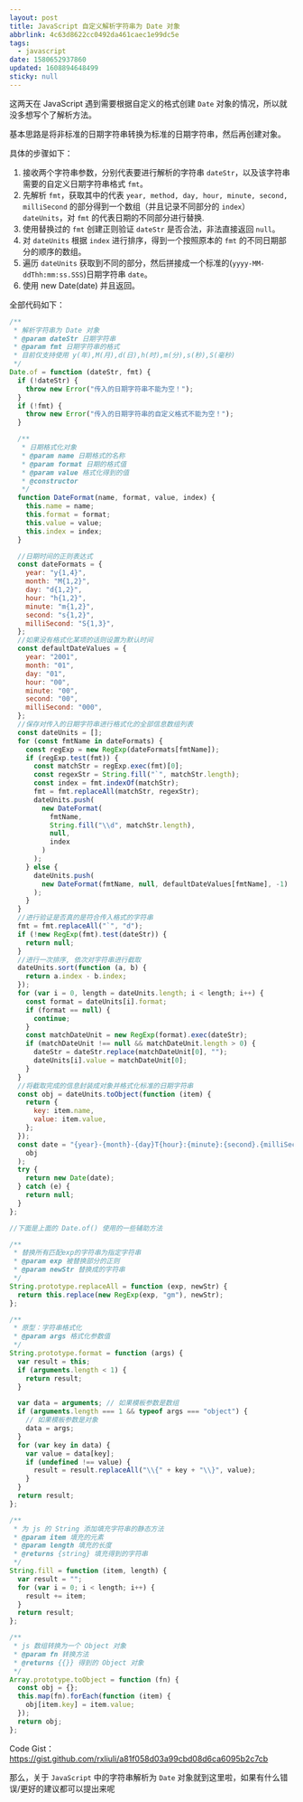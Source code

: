 ```yaml
---
layout: post
title: JavaScript 自定义解析字符串为 Date 对象
abbrlink: 4c63d8622cc0492da461caec1e99dc5e
tags:
  - javascript
date: 1580652937860
updated: 1608894648499
sticky: null
---
```


这两天在 JavaScript 遇到需要根据自定义的格式创建 `Date` 对象的情况，所以就没多想写个了解析方法。

基本思路是将非标准的日期字符串转换为标准的日期字符串，然后再创建对象。

具体的步骤如下：

1.  接收两个字符串参数，分别代表要进行解析的字符串 `dateStr`，以及该字符串需要的自定义日期字符串格式 `fmt`。
1.  先解析 `fmt`，获取其中的代表 `year, method, day, hour, minute, second, milliSecond` 的部分得到一个数组（并且记录不同部分的 `index`）`dateUnits`，对 `fmt` 的代表日期的不同部分进行替换.
1.  使用替换过的 `fmt` 创建正则验证 `dateStr` 是否合法，非法直接返回 `null`。
1.  对 `dateUnits` 根据 `index` 进行排序，得到一个按照原本的 `fmt` 的不同日期部分的顺序的数组。
1.  遍历 `dateUnits` 获取到不同的部分，然后拼接成一个标准的(`yyyy-MM-ddThh:mm:ss.SSS`)日期字符串 `date`。
1.  使用 new Date(date) 并且返回。

全部代码如下：

```js
/**
 * 解析字符串为 Date 对象
 * @param dateStr 日期字符串
 * @param fmt 日期字符串的格式
 * 目前仅支持使用 y(年),M(月),d(日),h(时),m(分),s(秒),S(毫秒)
 */
Date.of = function (dateStr, fmt) {
  if (!dateStr) {
    throw new Error("传入的日期字符串不能为空！");
  }
  if (!fmt) {
    throw new Error("传入的日期字符串的自定义格式不能为空！");
  }

  /**
   * 日期格式化对象
   * @param name 日期格式的名称
   * @param format 日期的格式值
   * @param value 格式化得到的值
   * @constructor
   */
  function DateFormat(name, format, value, index) {
    this.name = name;
    this.format = format;
    this.value = value;
    this.index = index;
  }

  //日期时间的正则表达式
  const dateFormats = {
    year: "y{1,4}",
    month: "M{1,2}",
    day: "d{1,2}",
    hour: "h{1,2}",
    minute: "m{1,2}",
    second: "s{1,2}",
    milliSecond: "S{1,3}",
  };
  //如果没有格式化某项的话则设置为默认时间
  const defaultDateValues = {
    year: "2001",
    month: "01",
    day: "01",
    hour: "00",
    minute: "00",
    second: "00",
    milliSecond: "000",
  };
  //保存对传入的日期字符串进行格式化的全部信息数组列表
  const dateUnits = [];
  for (const fmtName in dateFormats) {
    const regExp = new RegExp(dateFormats[fmtName]);
    if (regExp.test(fmt)) {
      const matchStr = regExp.exec(fmt)[0];
      const regexStr = String.fill("`", matchStr.length);
      const index = fmt.indexOf(matchStr);
      fmt = fmt.replaceAll(matchStr, regexStr);
      dateUnits.push(
        new DateFormat(
          fmtName,
          String.fill("\\d", matchStr.length),
          null,
          index
        )
      );
    } else {
      dateUnits.push(
        new DateFormat(fmtName, null, defaultDateValues[fmtName], -1)
      );
    }
  }
  //进行验证是否真的是符合传入格式的字符串
  fmt = fmt.replaceAll("`", "d");
  if (!new RegExp(fmt).test(dateStr)) {
    return null;
  }
  //进行一次排序, 依次对字符串进行截取
  dateUnits.sort(function (a, b) {
    return a.index - b.index;
  });
  for (var i = 0, length = dateUnits.length; i < length; i++) {
    const format = dateUnits[i].format;
    if (format == null) {
      continue;
    }
    const matchDateUnit = new RegExp(format).exec(dateStr);
    if (matchDateUnit !== null && matchDateUnit.length > 0) {
      dateStr = dateStr.replace(matchDateUnit[0], "");
      dateUnits[i].value = matchDateUnit[0];
    }
  }
  //将截取完成的信息封装成对象并格式化标准的日期字符串
  const obj = dateUnits.toObject(function (item) {
    return {
      key: item.name,
      value: item.value,
    };
  });
  const date = "{year}-{month}-{day}T{hour}:{minute}:{second}.{milliSecond}".format(
    obj
  );
  try {
    return new Date(date);
  } catch (e) {
    return null;
  }
};

//下面是上面的 Date.of() 使用的一些辅助方法

/**
 * 替换所有匹配exp的字符串为指定字符串
 * @param exp 被替换部分的正则
 * @param newStr 替换成的字符串
 */
String.prototype.replaceAll = function (exp, newStr) {
  return this.replace(new RegExp(exp, "gm"), newStr);
};

/**
 * 原型：字符串格式化
 * @param args 格式化参数值
 */
String.prototype.format = function (args) {
  var result = this;
  if (arguments.length < 1) {
    return result;
  }

  var data = arguments; // 如果模板参数是数组
  if (arguments.length === 1 && typeof args === "object") {
    // 如果模板参数是对象
    data = args;
  }
  for (var key in data) {
    var value = data[key];
    if (undefined !== value) {
      result = result.replaceAll("\\{" + key + "\\}", value);
    }
  }
  return result;
};

/**
 * 为 js 的 String 添加填充字符串的静态方法
 * @param item 填充的元素
 * @param length 填充的长度
 * @returns {string} 填充得到的字符串
 */
String.fill = function (item, length) {
  var result = "";
  for (var i = 0; i < length; i++) {
    result += item;
  }
  return result;
};

/**
 * js 数组转换为一个 Object 对象
 * @param fn 转换方法
 * @returns {{}} 得到的 Object 对象
 */
Array.prototype.toObject = function (fn) {
  const obj = {};
  this.map(fn).forEach(function (item) {
    obj[item.key] = item.value;
  });
  return obj;
};
```

Code Gist：<https://gist.github.com/rxliuli/a81f058d03a99cbd08d6ca6095b2c7cb>

那么，关于 `JavaScript` 中的字符串解析为 `Date` 对象就到这里啦，如果有什么错误/更好的建议都可以提出来呢
